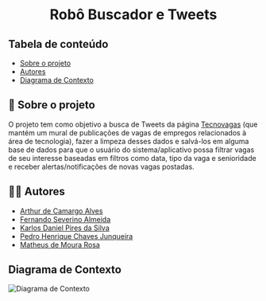 <h1 align="center">Robô Buscador e Tweets</h1>

## Tabela de conteúdo

 * [Sobre o projeto](#-sobre-o-projeto)
 * [Autores](#-autores)
 * [Diagrama de Contexto](#-diagrama-de-contexto)

## 📄 Sobre o projeto

O projeto tem como objetivo a busca de Tweets da página [Tecnovagas](https://twitter.com/Tecnovagas1) (que mantém um mural de publicações de vagas de empregos relacionados à área de tecnologia), fazer a limpeza desses dados e salvá-los em alguma base de dados para que o usuário do sistema/aplicativo possa filtrar vagas de seu interesse baseadas em filtros como data, tipo da vaga e senioridade e receber alertas/notificações de novas vagas postadas. 

## 👨‍💻 Autores

* [Arthur de Camargo Alves](https://github.com/arthur65535)
* [Fernando Severino Almeida](https://github.com/fernandosev)
* [Karlos Daniel Pires da Silva](https://github.com/karlosdaniel451)
* [Pedro Henrique Chaves Junqueira](https://github.com/Denky-san)
* [Matheus de Moura Rosa](https://github.com/ItsMatt1)

## Diagrama de Contexto

![Diagrama de Contexto](https://user-images.githubusercontent.com/29666978/202816195-2650b8c7-588e-4b17-9621-7adad2ef12a7.jpg)
